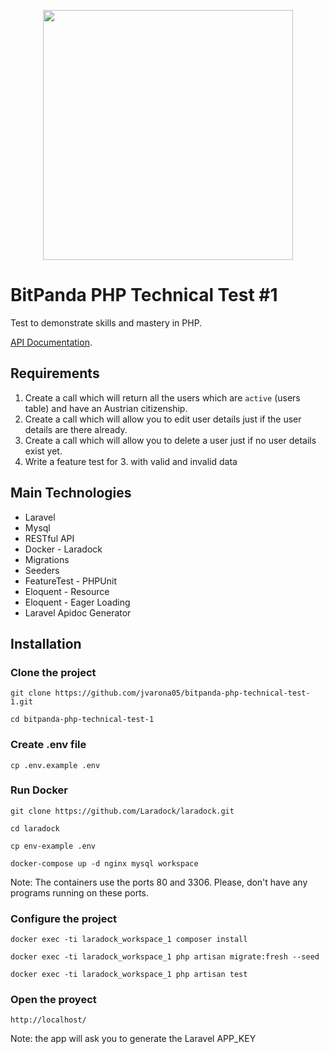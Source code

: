 <p align="center"><img src="https://theme.zdassets.com/theme_assets/624144/6a8455c16fd14684884098941e1317cc5173b353.png" width="400"></p>

# BitPanda PHP Technical Test #1

Test to demonstrate skills and mastery in PHP. 

[API Documentation](https://jvarona05.github.io/bitpanda-php-technical-test-1/public/docs/).

## Requirements

1. Create a call which will return all the users which are `active` (users table) and have an Austrian citizenship.
2. Create a call which will allow you to edit user details just if the user details are there already.
3. Create a call which will allow you to delete a user just if no user details exist yet.
4. Write a feature test for 3. with valid and invalid data

## Main Technologies

- Laravel
- Mysql
- RESTful API
- Docker - Laradock
- Migrations
- Seeders
- FeatureTest - PHPUnit
- Eloquent - Resource
- Eloquent - Eager Loading
- Laravel Apidoc Generator

## Installation

### Clone the project

```
git clone https://github.com/jvarona05/bitpanda-php-technical-test-1.git

cd bitpanda-php-technical-test-1
```

### Create .env file

```
cp .env.example .env
```

### Run Docker

```
git clone https://github.com/Laradock/laradock.git

cd laradock

cp env-example .env

docker-compose up -d nginx mysql workspace 
```

Note: The containers use the ports 80 and 3306. Please,
don't have any programs running on these ports.

### Configure the project

```
docker exec -ti laradock_workspace_1 composer install

docker exec -ti laradock_workspace_1 php artisan migrate:fresh --seed

docker exec -ti laradock_workspace_1 php artisan test
```

### Open the proyect

```
http://localhost/
```
 
 Note: the app will ask you to generate the Laravel APP_KEY
